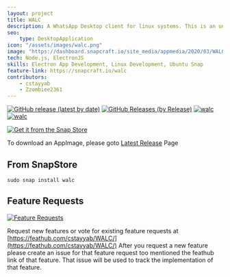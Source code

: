 ```yaml
---
layout: project
title: WALC
description: A WhatsApp Desktop client for linux systems. This is an unofficial client. Use https://web.whatsapp.com for official web client as official desktop client for linux does not exist.
seo:
    type: DesktopApplication
icon: "/assets/images/walc.png"
image: "https://dashboard.snapcraft.io/site_media/appmedia/2020/03/WALC-Preview.png"
tech: Node.js, ElectronJS
skills: Electron App Development, Linux Development, Ubuntu Snap
feature-link: https://snapcraft.io/walc
contributors:
    - cstayyab
    - Zzombiee2361
---
```


[![GitHub release (latest by date)](https://img.shields.io/github/v/release/cstayyab/WALC?color=%2325D366&label=Latest%20Release)](https://github.com/cstayyab/WALC/releases/latest) [![GitHub Releases (by Release)](https://img.shields.io/github/downloads/cstayyab/WALC/latest/total?color=%2325D366&label=Latest%20Version%20AppImage%20Downloads&logo=Linux&logoColor=%23FFFFFF)](https://github.com/cstayyab/WALC/releases/latest) [![walc](https://snapcraft.io//walc/badge.svg)](https://snapcraft.io/walc)
[![walc](https://snapcraft.io//walc/trending.svg?name=0)](https://snapcraft.io/walc)

[![Get it from the Snap Store](https://snapcraft.io/static/images/badges/en/snap-store-black.svg)](https://snapcraft.io/walc)

To download an AppImage, please goto [Latest Release](https://github.com/cstayyab/WALC/releases/latest) Page

## From SnapStore
```
sudo snap install walc
```

## Feature Requests
[![Feature Requests](https://feathub.com/cstayyab/WALC?format=svg)](https://feathub.com/cstayyab/WALC)

Request new features or vote for existing feature requests at [https://feathub.com/cstayyab/WALC/](https://feathub.com/cstayyab/WALC/)
After you request a new feature please create an issue for that feature request too mentioned the feathub link of that feature. That issue will be used to track the implementation of that feature.

